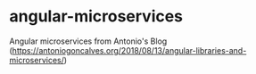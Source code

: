 # angular-microservices
Angular microservices from Antonio's Blog (https://antoniogoncalves.org/2018/08/13/angular-libraries-and-microservices/) 

